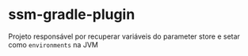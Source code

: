 # ssm-gradle-plugin
Projeto responsável por recuperar variáveis do parameter store e setar como `environments` na JVM
